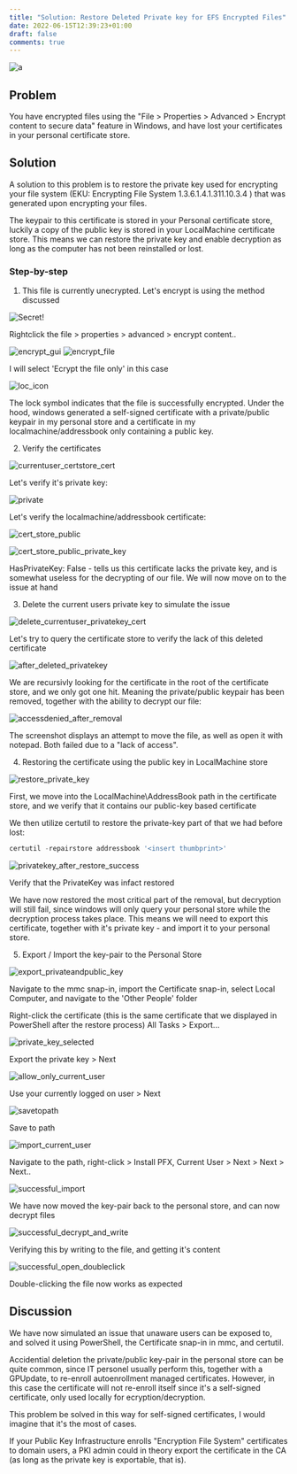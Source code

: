```yaml
---
title: "Solution: Restore Deleted Private key for EFS Encrypted Files"
date: 2022-06-15T12:39:23+01:00
draft: false
comments: true
---
```


![a](/pics/accessdenied_after_removal.png)

## Problem
You have encrypted files using the "File > Properties > Advanced > Encrypt content to secure data" feature in Windows, and have lost your certificates in your personal certificate store.


## Solution
A solution to this problem is to restore the private key used for encrypting your file system (EKU: Encrypting File System 1.3.6.1.4.1.311.10.3.4 ) that was generated upon encrypting your files.

The keypair to this certificate is stored in your Personal certificate store, luckily a copy of the public key is stored in your LocalMachine certificate store. This means we can restore the private key and enable decryption as long as the computer has not been reinstalled or lost.

### Step-by-step
1. This file is currently unecrypted. Let's encrypt is using the method discussed

![Secret!](/pics/file.png)

Rightclick the file > properties > advanced > encrypt content..

![encrypt_gui](/pics/encrypt_gui.png)
![encrypt_file](/pics/encrypt_file.png)

I will select 'Ecrypt the file only' in this case

![loc_icon](/pics/lock-icon.png)

The lock symbol indicates that the file is successfully encrypted. Under the hood, windows generated a self-signed certificate with a private/public keypair in my personal store and a certificate in my localmachine/addressbook only containing a public key.

2. Verify the certificates

![currentuser_certstore_cert](/pics/currentuser_certstore_cert.png)

Let's verify it's private key:

![private](/pics/currentuser_privatekey_true.png)

Let's verify the localmachine/addressbook certificate:

![cert_store_public](/pics/certstore_find_publickey.png)

![cert_store_public_private_key](/pics/localmachine_privatekey_false.png)

HasPrivateKey: False - tells us this certificate lacks the private key, and is somewhat useless for the decrypting of our file. We will now move on to the issue at hand

3. Delete the current users private key to simulate the issue

![delete_currentuser_privatekey_cert](/pics/delete_currentuser_privatekey_cert.png)

Let's try to query the certificate store to verify the lack of this deleted certificate

![after_deleted_privatekey](/pics/after_deleted_privatekey.png)

We are recursivly looking for the certificate in the root of the certificate store, and we only got one hit. Meaning the private/public keypair has been removed, together with the ability to decrypt our file:

![accessdenied_after_removal](/pics/accessdenied_after_removal.png)

The screenshot displays an attempt to move the file, as well as open it with notepad. Both failed due to a "lack of access".

4. Restoring the certificate using the public key in LocalMachine store

![restore_private_key](/pics/restore_private_key.png)

First, we move into the LocalMachine\AddressBook path in the certificate store, and we verify that it contains our public-key based certificate

We then utilize certutil to restore the private-key part of that we had before lost:
```powershell
certutil -repairstore addressbook '<insert thumbprint>'
```

![privatekey_after_restore_success](/pics/privatekey_after_restore_success.png)

Verify that the PrivateKey was infact restored

We have now restored the most critical part of the removal, but decryption will still fail, since windows will only query your personal store while the decryption process takes place. This means we will need to export this certificate, together with it's private key - and import it to your personal store.

5. Export / Import the key-pair to the Personal Store

![export_privateandpublic_key](/pics/export_privateandpublic_key.png)

Navigate to the mmc snap-in, import the Certificate snap-in, select Local Computer, and navigate to the 'Other People' folder

Right-click the certificate (this is the same certificate that we displayed in PowerShell after the restore process) All Tasks > Export...

![private_key_selected](/pics/private_key_selected.png)

Export the private key > Next

![allow_only_current_user](/pics/allow_only_current_user.png)

Use your currently logged on user > Next

![savetopath](/pics/savetopath.png)

Save to path

![import_current_user](/pics/import_current_user.png)

Navigate to the path, right-click > Install PFX, Current User > Next > Next > Next..

![successful_import](/pics/successful_import.png)

We have now moved the key-pair back to the personal store, and can now decrypt files

![successful_decrypt_and_write](/pics/successful_decrypt_and_write.png)

Verifying this by writing to the file, and getting it's content

![successful_open_doubleclick](/pics/successful_open_doubleclick.png)

Double-clicking the file now works as expected




## Discussion

We have now simulated an issue that unaware users can be exposed to, and solved it using PowerShell, the Certificate snap-in in mmc, and certutil.

Accidential deletion the private/public key-pair in the personal store can be quite common, since IT personel usually perform this, together with a GPUpdate, to re-enroll autoenrollment managed certificates. However, in this case the certificate will not re-enroll itself since it's a self-signed certificate, only used locally for ecryption/decryption. 

This problem be solved in this way for self-signed certificates, I would imagine that it's the most of cases.

If your Public Key Infrastructure enrolls "Encryption File System" certificates to domain users, a PKI admin could in theory export the certificate in the CA (as long as the private key is exportable, that is).

